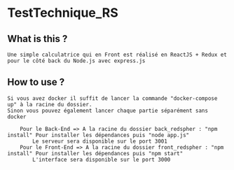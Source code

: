 # TestTechnique_RS

## What is this ?
    Une simple calculatrice qui en Front est réalisé en ReactJS + Redux et pour le côté back du Node.js avec express.js
## How to use ?
    Si vous avez docker il suffit de lancer la commande "docker-compose up" à la racine du dossier.
    Sinon vous pouvez également lancer chaque partie séparément sans docker
    
        Pour le Back-End => A la racine du dossier back_redspher : "npm install" Pour installer les dépendances puis "node app.js"
            Le serveur sera disponible sur le port 3001
        Pour le Front-End => A la racine du dossier front_redspher : "npm install" Pour installer les dépendances puis "npm start" 
            L'interface sera disponible sur le port 3000
    